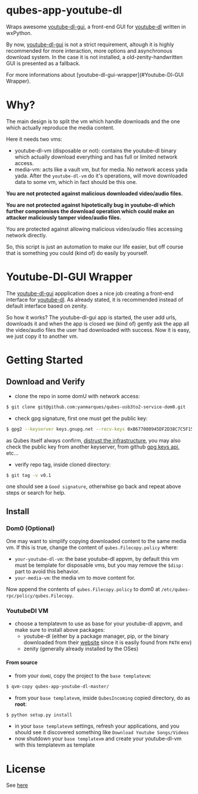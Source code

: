 # qubes-app-youtube-dl
Wraps awesome [youtube-dl-gui](https://github.com/MrS0m30n3/youtube-dl-gui), a front-end GUI for [youtube-dl](https://ytdl-org.github.io/youtube-dl/index.html) written in wxPython. 

By now, [youtube-dl-gui](https://github.com/MrS0m30n3/youtube-dl-gui) is not a strict requirement, altough it is highly recommended for more interaction, more options and asynchronous download system.
In the case it is not installed, a old-zenity-handwritten GUI is presented as a fallback.

For more informations about [youtube-dl-gui-wrapper](#Youtube-Dl-GUI Wrapper).

# Why?
The main design is to split the vm which handle downloads and the one which actually reproduce the media content. 

Here it needs two vms:
- youtube-dl-vm (disposable or not): contains the youtube-dl binary which actually download everything and has full or limited network access.
- media-vm: acts like a vault vm, but for media. No network access yada yada. After the `youtube-dl-vm` do it's operations, will move downloaded data to some vm, which in fact should be this one.

**You are not protected against malicious downloaded video/audio files.**

**You are not protected against hipotetically bug in youtube-dl which further compromises the download operation which could make an attacker maliciously tamper video/audio files.**

You are protected against allowing malicious video/audio files accessing network directly.

So, this script is just an automation to make our life easier, but off course that is something you could (kind of) do easily by yourself.

# Youtube-Dl-GUI Wrapper
The [youtube-dl-gui](https://github.com/MrS0m30n3/youtube-dl-gui) appplication does a nice job creating a front-end interface for [youtube-dl](https://ytdl-org.github.io/youtube-dl/index.html). As already stated, it is recommended instead of default interface based on zenity. 

So how it works? The youtube-dl-gui app is started, the user add urls, downloads it and when the app is closed we (kind of) gently ask the app all the video/audio files the user had downloaded with success. Now it is easy, we just copy it to another vm.

# Getting Started
## Download and Verify
- clone the repo in some domU with network access:
```bash
$ git clone git@github.com:yanmarques/qubes-usb3to2-service-dom0.git
```

- check gpg signature, first one must get the public key:
```bash
$ gpg2 --keyserver keys.gnupg.net --recv-keys 0xB677080945DF2D38C7C5F15F80AB0F5FDECFB4A9
```
as Qubes itself always confirm, [distrust the infrastructure](https://www.qubes-os.org/faq/#what-does-it-mean-to-distrust-the-infrastructure), you may also check the public key from another keyserver, from github [gpg keys api](https://developer.github.com/v3/users/gpg_keys/#list-gpg-keys-for-a-user), etc...

- verify repo tag, inside cloned directory:
```bash
$ git tag -v v0.1
```

one should see a `Good signature`, otherwhise go back and repeat above steps or search for help.


## Install
### Dom0 (Optional)
One may want to simplify copying downloaded content to the same media vm. If this is true, change the content of `qubes.Filecopy.policy` where:
- `your-youtube-dl-vm`: the base youtube-dl appvm, by default this vm must be template for disposable vms, but you may remove the `$disp:` part to avoid this behavior.
- `your-media-vm`: the media vm to move content for.

Now append the contents of `qubes.Filecopy.policy` to dom0 at `/etc/qubes-rpc/policy/qubes.Filecopy`.

### YoutubeDl VM
- choose a templatevm to use as base for your youtube-dl appvm, and make sure to install above packages:
    - youtube-dl (either by a package manager, pip, or the binary downloaded from their [website](https://ytdl-org.github.io/youtube-dl/download.html) since it is easily found from `PATH` env)
    - zenity (generally already installed by the OSes)

#### From source
- from your `domU`, copy the project to the `base templatevm`:
```bash
$ qvm-copy qubes-app-youtube-dl-master/
```

- from your `base templatevm`, inside `QubesIncoming` copied directory, do as **root**:
```bash
$ python setup.py install
```

- in your `base templatevm` settings, refresh your applications, and you should see it discovered something like `Download Youtube Songs/Videos`
- now shutdown your `base templatevm` and create your youtube-dl-vm with this templatevm as template

# License
See [here](/LICENSE)
